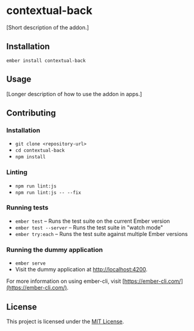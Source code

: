 contextual-back
==============================================================================

[Short description of the addon.]

Installation
------------------------------------------------------------------------------

```
ember install contextual-back
```


Usage
------------------------------------------------------------------------------

[Longer description of how to use the addon in apps.]


Contributing
------------------------------------------------------------------------------

### Installation

* `git clone <repository-url>`
* `cd contextual-back`
* `npm install`

### Linting

* `npm run lint:js`
* `npm run lint:js -- --fix`

### Running tests

* `ember test` – Runs the test suite on the current Ember version
* `ember test --server` – Runs the test suite in "watch mode"
* `ember try:each` – Runs the test suite against multiple Ember versions

### Running the dummy application

* `ember serve`
* Visit the dummy application at [http://localhost:4200](http://localhost:4200).

For more information on using ember-cli, visit [https://ember-cli.com/](https://ember-cli.com/).

License
------------------------------------------------------------------------------

This project is licensed under the [MIT License](LICENSE.md).
